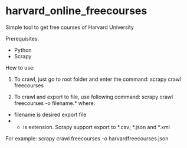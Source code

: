 # harvard_online_freecourses
 Simple tool to get free courses of Harvard University
 
 Prerequisites:
 - Python
 - Scrapy
 
 How to use:
 1) To crawl, just go to root folder and enter the command:
 scrapy crawl freecourses
 
 2) To crawl and export to file, use following command:
  scrapy crawl freecourses -o filename.*
  where:
  - filename is desired export file
  - * is extension. Scrapy support export to *.csv; *.json and *.xml
  
  For example: scrapy crawl freecourses -o harvardfreecourses.json

